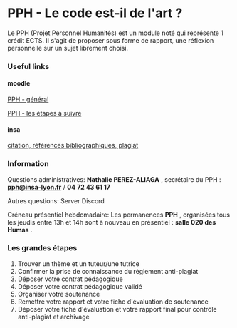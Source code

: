 # PPH - Le code est-il de l'art ?

Le PPH (Projet Personnel Humanités) est un module noté qui représente 1 crédit ECTS. Il s'agit de proposer sous forme de rapport, une réflexion personnelle sur un sujet librement choisi.

### Useful links

#### moodle

[PPH - général](https://moodle.insa-lyon.fr/course/view.php?id=5023)

[PPH - les étapes à suivre](https://moodle.insa-lyon.fr/course/view.php?id=7130)

#### insa

[citation, références bibliographiques, plagiat](https://referencesbibliographiques.insa-lyon.fr/)

### Information

Questions administratives: **Nathalie PEREZ-ALIAGA** , secrétaire du PPH : **pph@insa-lyon.fr** / **04 72 43 61 17**

Autres questions: Server Discord

Créneau présentiel hebdomadaire: Les permanences **PPH** , organisées tous les jeudis entre 13h et 14h sont à nouveau en présentiel : **salle 020 des Humas** .

### Les grandes étapes

1. Trouver un thème et un tuteur/une tutrice
2. Confirmer la prise de connaissance du règlement anti-plagiat
3. Déposer votre contrat pédagogique
4. Déposer votre contrat pédagogique validé
5. Organiser votre soutenance
6. Remettre votre rapport et votre fiche d'évaluation de soutenance
7. Déposer votre fiche d'évaluation et votre rapport final pour contrôle anti-plagiat et archivage

